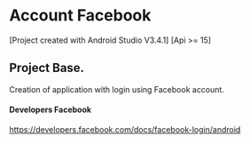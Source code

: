 # Account Facebook

[Project created with Android Studio V3.4.1] [Api >= 15]

## Project Base.
Creation of application with login using Facebook account.

#### Developers Facebook
https://developers.facebook.com/docs/facebook-login/android